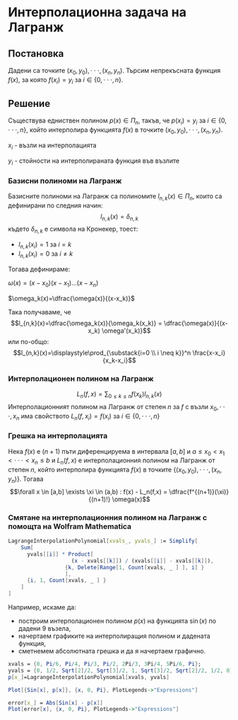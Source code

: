 # Интерполационна задача на Лагранж

## Постановка

Дадени са точките $(x_0, y_0),\cdot\cdot\cdot, (x_n, y_n)$. Търсим непрекъсната функция $f(x)$, за която $f(x_i)=y_i$ за $i \in \lbrace 0, \cdot\cdot\cdot, n\rbrace$.

## Решение

Съществува едниствен полином $p(x) \in \Pi_n$, такъв, че $p(x_i)=y_i$ за $i \in \lbrace 0, \cdot\cdot\cdot, n\rbrace$, който интерполира функцията $f(x)$ в точките $(x_0, y_0), \cdot\cdot\cdot, (x_n, y_n)$.

$x_i$ - възли на интерполацията

$y_i$ - стойности на интерполираната функция във възлите

### Базисни полиноми на Лагранж

Базисните полиноми на Лагранж са полиномите $l_{n,k}(x) \in \Pi_n$, които са дефинирани по следния начин:
$$l_{n,k}(x)= \delta_{n,k}$$ където $\delta_{n,k}$ е символа на Кронекер, тоест:

- $l_{n,k}(x_i)=1$ за $i=k$
- $l_{n,k}(x_i)=0$ за $i \neq k$

Тогава дефинираме:

$\omega(x)=(x-x_0)(x-x_1)\dots(x-x_n)$

$\omega_k(x)=\dfrac{\omega(x)}{(x-x_k)}$


Така получаваме, че $$l_{n,k}(x)=\dfrac{\omega_k(x)}{\omega_k(x_k)} = \dfrac{\omega(x)}{(x-x_k) \omega'(x_k)}$$
или по-общо:
$$l_{n,k}(x)=\displaystyle\prod_{\substack{i=0 \\ i \neq k}}^n \frac{x-x_i}{x_k-x_i}$$

### Интерполационен полином на Лагранж
$$L_n(f,x) = \displaystyle\sum_{0 \le k \le n} f(x_k) l_{n,k}(x)$$
Интерполационният полином на Лагранж от степен $n$ за $f$ с възли $x_0,\cdot\cdot\cdot, x_n$ има свойството $L_n(f,x_i)=f(x_i)$ за $i \in \lbrace 0,\cdot\cdot\cdot,n\rbrace$
### Грешка на интерполацията
Нека $f(x)$ e $(n+1)$ пъти диференцируема в  интервала $[a,b]$ и $a\le x_0 < x_1 < \cdot\cdot\cdot < x_n \le b$ и $L_n(f,x)$ е интерполационния полином на Лагранж от степен $n$, който интерполира функцията $f(x)$ в точките $\{(x_0, y_0), \cdot\cdot\cdot, (x_n, y_n)\}$. Тогава $$\forall x \in [a,b] \exists \xi \in (a,b) : f(x) - L_n(f,x) = \dfrac{f^{(n+1)}(\xi)}{(n+1)!} \omega(x)$$

### Смятане на интерполационния полином на Лагранж с помощта на Wolfram Mathematica

```mathematica	
LagrangeInterpolationPolynomial[xvals_, yvals_] := Simplify[
    Sum[
      yvals[[i]] * Product[
                	(x - xvals[[k]]) / (xvals[[i]] - xvals[[k]]),
                  {k, Delete[Range[1, Count[xvals, _ ] ], i] } 
                  ],
      {i, 1, Count[xvals, _ ] } 
    ] 
]
```

Например, искаме да:
- построим интерполационен полином $p(x)$ на функцията $\sin(x)$ по дадени 9 възела,
- начертаем графиките на интерполиращия полином и дадената функция,
- сметнeмем абсолютната грешка и да я начертаем графично.
```mathematica	
xvals = {0, Pi/6, Pi/4, Pi/3, Pi/2, 2Pi/3, 3Pi/4, 5Pi/6, Pi};
yvals = {0, 1/2, Sqrt[2]/2, Sqrt[3]/2, 1, Sqrt[3]/2, Sqrt[2]/2, 1/2, 0};
p[x_]=LagrangeInterpolationPolynomial[xvals, yvals]

Plot[{Sin[x], p[x]}, {x, 0, Pi}, PlotLegends->"Expressions"]

error[x_] = Abs[Sin[x] - p[x]]
Plot[error[x], {x, 0, Pi}, PlotLegends->"Expressions"]
```